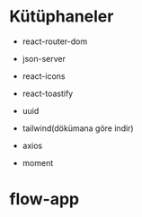 # Kütüphaneler

- react-router-dom

- json-server

- react-icons

- react-toastify

- uuid

- tailwind(dökümana göre indir)

- axios

- moment
# flow-app
